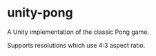 # unity-pong
A Unity implementation of the classic Pong game.

Supports resolutions which use 4:3 aspect ratio.